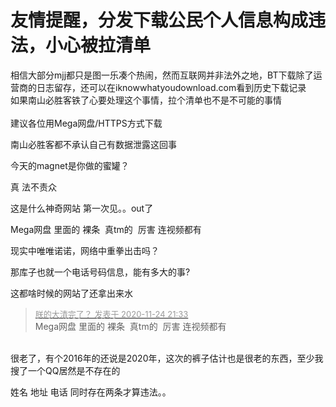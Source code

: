 # 友情提醒，分发下载公民个人信息构成违法，小心被拉清单


相信大部分mjj都只是图一乐凑个热闹，然而互联网并非法外之地，BT下载除了运营商的日志留存，还可以在iknowwhatyoudownload.com看到历史下载记录<br />
如果南山必胜客铁了心要处理这个事情，拉个清单也不是不可能的事情<br />
<br />
建议各位用Mega网盘/HTTPS方式下载<br />


南山必胜客都不承认自己有数据泄露这回事<img src="static/image/smiley/default/lol.gif" smilieid="12" border="0" alt="" />

今天的magnet是你做的蜜罐？

真 法不责众

这是什么神奇网站 第一次见。。out了<img id="aimg_ddRHw" onclick="zoom(this, this.src, 0, 0, 0)" class="zoom" src="https://cdn.jsdelivr.net/gh/hishis/forum-master/public/images/patch.gif" onmouseover="img_onmouseoverfunc(this)" onload="thumbImg(this)" border="0" alt="" />

Mega网盘 里面的 裸条&nbsp;&nbsp;真tm的&nbsp;&nbsp;厉害 连视频都有<img src="static/image/smiley/default/shy.gif" smilieid="8" border="0" alt="" />

现实中唯唯诺诺，网络中重拳出击吗？

那库子也就一个电话号码信息，能有多大的事?

这都啥时候的网站了还拿出来水

<div class="quote"><blockquote><font size="2"><a href="https://www.hostloc.com/forum.php?mod=redirect&amp;goto=findpost&amp;pid=9510650&amp;ptid=770918" target="_blank"><font color="#999999">朕的大清完了？ 发表于 2020-11-24 21:33</font></a></font><br />
Mega网盘 里面的 裸条&nbsp;&nbsp;真tm的&nbsp;&nbsp;厉害 连视频都有</blockquote></div><br />
很老了，有个2016年的还说是2020年，这次的裤子估计也是很老的东西，至少我搜了一个QQ居然是不存在的

姓名 地址 电话 同时存在两条才算违法。。
